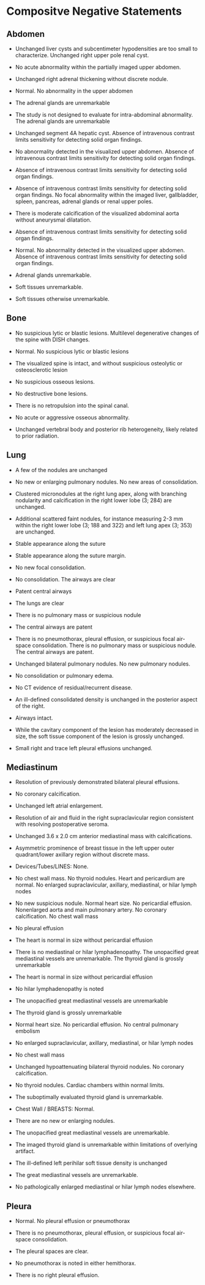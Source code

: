 # Compositve Negative Statements

## Abdomen

- Unchanged liver cysts and subcentimeter hypodensities are too small to characterize. Unchanged right upper pole renal cyst.

- No acute abnormality within the partially imaged upper abdomen.

- Unchanged right adrenal thickening without discrete nodule.

- Normal. No abnormality in the upper abdomen

- The adrenal glands are unremarkable

- The study is not designed to evaluate for intra-abdominal abnormality. The adrenal glands
are unremarkable

- Unchanged segment 4A hepatic cyst. Absence of intravenous contrast limits sensitivity for detecting solid organ findings.

- No abnormality detected in the visualized upper abdomen. Absence of intravenous contrast limits sensitivity for detecting solid organ findings.

- Absence of intravenous contrast limits sensitivity for detecting solid organ findings.

- Absence of intravenous contrast limits sensitivity for detecting solid organ findings. No focal abnormality within the imaged liver, gallbladder, spleen, pancreas, adrenal glands or renal upper poles.

- There is moderate calcification of the visualized abdominal aorta without aneurysmal dilatation.

- Absence of intravenous contrast limits sensitivity for detecting solid organ findings.

- Normal. No abnormality detected in the visualized upper abdomen. Absence of intravenous contrast limits sensitivity for detecting solid organ findings.

- Adrenal glands unremarkable.

- Soft tissues unremarkable.

- Soft tissues otherwise unremarkable.

## Bone

- No suspicious lytic or blastic lesions. Multilevel degenerative changes of the spine with DISH changes.

- Normal. No suspicious lytic or blastic lesions

- The visualized spine is intact, and without suspicious osteolytic or osteosclerotic
lesion

- No suspicious osseous lesions.

- No destructive bone lesions.

- There is no retropulsion into the spinal
canal.

- No acute or aggressive osseous abnormality.

- Unchanged vertebral body and posterior rib heterogeneity, likely related to prior radiation.

## Lung

- A few of the nodules are unchanged

- No new or enlarging pulmonary nodules. No new areas of consolidation.

- Clustered micronodules at the right lung apex, along with branching nodularity and calcification in the right lower lobe (3; 284) are unchanged.

- Additional scattered faint nodules, for instance measuring 2-3 mm within the right lower lobe (3; 188 and 322) and left lung apex (3; 353) are unchanged.

- Stable appearance along the suture

- Stable appearance along the suture margin.

- No new focal consolidation.

- No consolidation. The airways are clear

- Patent central airways

- The lungs are clear

- There is no pulmonary mass or suspicious nodule

- The central airways are patent

- There is no pneumothorax, pleural effusion, or suspicious focal air-space consolidation. There is no pulmonary mass or suspicious nodule.  The central airways are patent.

- Unchanged bilateral pulmonary nodules. No new pulmonary nodules.

- No consolidation or pulmonary edema.

- No CT evidence of residual/recurrent disease.

- An ill-defined consolidated density is unchanged in the posterior aspect of the right.

- Airways intact.

- While the cavitary component of the lesion has moderately decreased in size, the soft tissue component of the lesion is grossly unchanged.

- Small right and trace left pleural effusions unchanged.

## Mediastinum

- Resolution of previously demonstrated bilateral pleural effusions.

- No coronary calcification.

- Unchanged left atrial enlargement.

- Resolution of air and fluid in the right supraclavicular region consistent with resolving postoperative seroma.

- Unchanged 3.6 x 2.0 cm anterior mediastinal mass with calcifications.

- Asymmetric prominence of breast tissue in the left upper outer quadrant/lower axillary region without discrete mass.

- Devices/Tubes/LINES: None.

- No chest wall mass. No thyroid nodules. Heart and pericardium are normal. No enlarged supraclavicular, axillary, mediastinal, or hilar lymph nodes

- No new suspicious nodule. Normal heart size. No pericardial effusion. Nonenlarged aorta and main pulmonary artery. No coronary calcification. No chest wall mass

- No pleural effusion

- The heart is normal in size without pericardial effusion

- There is no mediastinal or hilar lymphadenopathy.  The unopacified great mediastinal vessels are unremarkable.  The thyroid gland is grossly unremarkable

- The heart is normal in size without pericardial effusion

- No hilar lymphadenopathy is noted

- The unopacified great mediastinal vessels are unremarkable

- The thyroid gland is grossly unremarkable

- Normal heart size. No pericardial effusion. No central pulmonary embolism

- No enlarged supraclavicular, axillary, mediastinal, or hilar lymph nodes

- No chest wall mass

- Unchanged hypoattenuating bilateral thyroid nodules. No coronary calcification.

- No thyroid nodules. Cardiac chambers within normal limits.

- The suboptimally evaluated thyroid gland is unremarkable.

- Chest Wall / BREASTS: Normal.

- There are no new or enlarging nodules.

- The unopacified great mediastinal
vessels are unremarkable.  

- The imaged thyroid gland is unremarkable within limitations of overlying artifact.

- The ill-defined left perihilar soft tissue density is unchanged

- The great mediastinal vessels are unremarkable.

- No pathologically enlarged mediastinal or hilar lymph nodes elsewhere.

## Pleura

- Normal. No pleural effusion or pneumothorax

- There is no pneumothorax, pleural effusion, or suspicious focal air-space consolidation.

- The pleural spaces are clear.

- No pneumothorax is noted in either hemithorax.

- There is no right pleural effusion.
